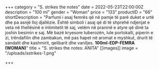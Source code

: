 +++
category = "S. strikes the notes"
date = 2022-05-23T22:00:00Z
description = "100 ml"
gender = "Woman"
price = "133"
productID = "66"
shortDescription = "Parfumi i asaj femrës që në pamje të parë duket e urtë dhe pa asnjë lloj djallëzie. Është simboli i asaj që di të shprehë ndjenjat e veta në thellësinë e intimitetit të saj, vetëm në praninë e atyre që dinë ta joshin besimin e saj. Më bazë kryesore tuberozën, lule portokalli, piperin e zi, trëndafilin dhe zambakun, më pas hapet në aromat e myshkut, drurit të sandalit dhe kashmirit, qelibarit dhe vaniljes. **100ml-EDP-FEMRA (WOMAN)**"
title = "S. strikes the notes: ANITA"
[[images]]
image = "/uploads/sstrikes-1.png"

+++

